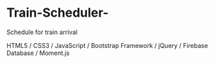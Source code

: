 # Train-Scheduler-
Schedule for train arrival

HTML5 / CSS3 / JavaScript / Bootstrap Framework / jQuery / Firebase Database / Moment.js
